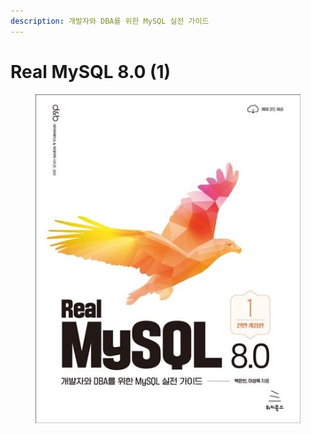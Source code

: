 ```yaml
---
description: 개발자와 DBA를 위한 MySQL 실전 가이드
---
```


# Real MySQL 8.0 (1)

<figure><img src="../../.gitbook/assets/image (10) (1).png" alt=""><figcaption></figcaption></figure>
